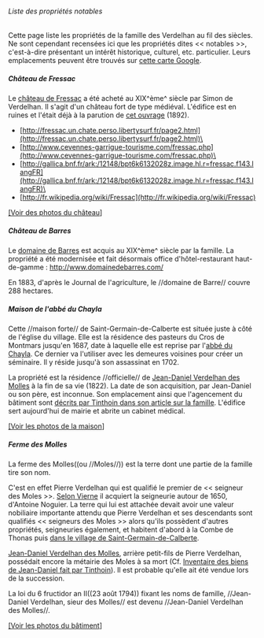 ###### Liste des propriétés notables

Cette page liste les propriétés de la famille des Verdelhan au fil des
siècles. Ne sont cependant recensées ici que les propriétés dites \<\<
notables \>\>, c\'est-à-dire présentant un intérêt historique, culturel,
etc. particulier. Leurs emplacements peuvent être trouvés sur [cette
carte
Google](http://maps.google.com/maps/ms?ie=UTF&msa=0&msid=_206049082383953641369.0004b2e3d2744b9ac070f).

##### Château de Fressac

Le [château de Fressac](wp>fr:Château_de_Fressac) a été
acheté au XIX^ème^ siècle par Simon de Verdelhan. Il s\'agit d\'un
château fort de type médiéval. L\'édifice est en ruines et l\'était déjà
à la parution de [cet
ouvrage](http://gallica.bnf.fr/ark:/12148/bpt6k393388.image.hl.r=fressac.f55.langFR)
(1892).

 * [http://fressac.un.chate.perso.libertysurf.fr/page2.html](http://fressac.un.chate.perso.libertysurf.fr/page2.html)\
 * [http://www.cevennes-garrigue-tourisme.com/fressac.php](http://www.cevennes-garrigue-tourisme.com/fressac.php)\
 * [http://gallica.bnf.fr/ark:/12148/bpt6k6132028z.image.hl.r=fressac.f143.langFR](http://gallica.bnf.fr/ark:/12148/bpt6k6132028z.image.hl.r=fressac.f143.langFR)\
 * [http://fr.wikipedia.org/wiki/Fressac](http://fr.wikipedia.org/wiki/Fressac)

[\[Voir des photos du
château](https://picasaweb.google.com/111524259305843655428/ChateauDeFressac092010?authkey=Gv1sRgCL6CwILs2MeHVw)\]

##### Château de Barres

Le [domaine de Barres](wp>fr:Château_de_Barres) est acquis au
XIX^ème^ siècle par la famille. La propriété a été modernisée et fait
désormais office d\'hôtel-restaurant haut-de-gamme :
<http://www.domainedebarres.com/>

En 1883, d\'après le Journal de l\'agriculture, le //domaine de Barre//
couvre 288 hectares.

##### Maison de l\'abbé du Chayla

Cette //maison forte// de Saint-Germain-de-Calberte est située juste à
côté de l\'église du village. Elle est la résidence des pasteurs du Cros
de Montmars jusqu\'en 1687, date à laquelle elle est reprise par
l\'[abbé du Chayla](wp>fr:François_de_Langlade_du_Chayla). Ce
dernier va l\'utiliser avec les demeures voisines pour créer un
séminaire. Il y réside jusqu\'à son assassinat en 1702.

La propriété est la résidence //officielle// de [Jean-Daniel Verdelhan
des Molles](Jean-Daniel_Verdelhan_des_Molles_(1737-1822)) à
la fin de sa vie (1822). La date de son acquisition, par Jean-Daniel ou
son père, est inconnue. Son emplacement ainsi que l\'agencement du
bâtiment sont [décrits par Tinthoin dans son article sur la
famille](Une_famille_noble_Cévenole_au_XIXme_siècle_les_Verdelhan_des_Molles_(Tinthoin)).
L\'édifice sert aujourd\'hui de mairie et abrite un cabinet médical.

[\[Voir les photos de la
maison](https://picasaweb.google.com/111524259305843655428/MaisonDeLAbbeDuChayla102009?authuser=0&authkey=Gv1sRgCOOdh8PszoefHA&feat=directlink)\]

##### Ferme des Molles

La ferme des Molles((ou //Moles//)) est la terre dont une partie de la
famille tire son nom.

C\'est en effet Pierre Verdelhan qui est qualifié le premier de \<\<
seigneur des Moles \>\>. [Selon
Vierne](Les_Verdelhan_de_Saint-Germain-de-Calberte_(Vierne))
il acquiert la seigneurie autour de 1650, d\'Antoine Noguier. La terre
qui lui est attachée devait avoir une valeur nobiliaire importante
attendu que Pierre Verdelhan et ses descendants sont qualifiés \<\<
seigneurs des Moles \>\> alors qu\'ils possèdent d\'autres propriétés,
seigneuries également, et habitent d\'abord à la Combe de Thonas puis
[dans le village de
Saint-Germain-de-Calberte](#Maison_de_l'abbé_du_Chayla).

[Jean-Daniel Verdelhan des
Molles](Jean-Daniel_Verdelhan_des_Molles_(1737-1822)),
arrière petit-fils de Pierre Verdelhan, possédait encore la métairie des
Moles à sa mort (Cf. [Inventaire des biens de Jean-Daniel fait par
Tinthoin](Une_famille_noble_Cévenole_au_XIXme_siècle_les_Verdelhan_des_Molles_(Tinthoin))).
Il est probable qu\'elle ait été vendue lors de la succession.

La loi du 6 fructidor an II((23 août 1794)) fixant les noms de famille,
//Jean-Daniel Verdelhan, sieur des Molles// est devenu //Jean-Daniel
Verdelhan des Molles//.

[\[Voir les photos du
bâtiment](https://picasaweb.google.com/111524259305843655428/FermeDesMolles102009?authkey=Gv1sRgCJP1gYHPgo0B)\]
